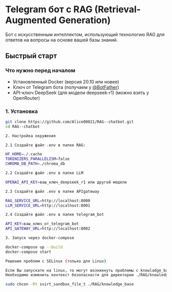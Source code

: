 # Telegram бот с RAG (Retrieval-Augmented Generation)

Бот с искусственным интеллектом, использующий технологию RAG для ответов на вопросы на основе вашей базы знаний.

## Быстрый старт

### Что нужно перед началом

- Установленный Docker (версия 20.10 или новее)
- Ключ от Telegram бота (получаем у [@BotFather](https://t.me/BotFather))
- API-ключ DeepSeek (для модели deepseek-r1) (можно взять у OpenRouter)

### 1. Установка

```bash
git clone https://github.com/Alice00021/RAG--chatbot.git
cd RAG--chatbot

2. Настройка окружения

2.1 Создайте файл .env в папке RAG:

HF_HOME=./.cache 
TOKENIZERS_PARALLELISM=false 
CHROMA_DB_PATH=./chroma_db

2.2 Создайте файл .env в папке LLM

OPENAI_API_KEY=ваш_ключ_deepseek_r1 или другой модели

2.3 Создайте файл .env в папке APIgateway

RAG_SERVICE_URL=http://localhost:8000
LLM_SERVICE_URL=http://localhost:8001

2.4 Создайте файл .env в папке telegram_bot

API_KEY=ваш_ключ_от_telegram_bot
API_GATEWAY_URL=http://localhost:8002

3. Запуск через docker-compose

docker-compose up --build
docker-compose start

Решение проблем с SELinux (только для Linux)

Если Вы запускате на linux, то могут возникнуть проблемы с knowladge_base из-за SELinux.
Необходимо изменить контекст безопасности для директории ./RAG/knowledge_base.

sudo chcon -Rt svirt_sandbox_file_t ./RAG/knowledge_base





